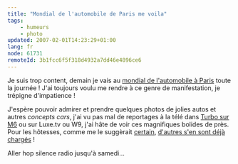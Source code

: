 ```yaml
---
title: "Mondial de l'automobile de Paris me voila"
tags:
    - humeurs
    - photo
updated: 2007-02-01T14:23:29+01:00
lang: fr
node: 61731
remoteId: 3b1fcc6f5f318d4932a7dd46e4896ce6
---
```

 
Je suis trop content, demain je vais au [mondial de l'automobile à Paris](http://www.mondial-automobile.com/) toute la journée ! J'ai toujours voulu me rendre à ce genre de manifestation, je trépigne d'impatience !

 
J'espère pouvoir admirer et prendre quelques photos de jolies autos et autres *concepts cars*, j'ai vu pas mal de reportages à la télé dans [Turbo sur M6](http://www.turbo.fr/cms/display.jsp?id=k_346687) ou sur Luxe.tv ou W9, j'ai hâte de voir ces magnifiques bolides de près. Pour les hôtesses, comme me le suggèrait [certain](http://www.llaumgui.com), [d'autres s'en sont déjà chargés](http://fr.search.cars.yahoo.com/bin/search//photos_gallery_fr/cars/paris/?p=cat:photos_cars+(girls|girl|pinup|pin-ip)&amp;m=y&amp;b=13) !

 
Aller hop silence radio jusqu'à samedi...

